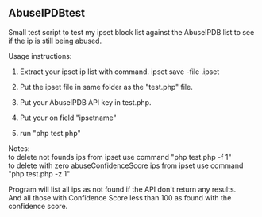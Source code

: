 ## AbuseIPDBtest

Small test script to test my ipset block list against the AbuseIPDB list to see if the ip is still being abused.

Usage instructions:
1. Extract your ipset ip list with command.
ipset save <ipset group> -file <ipset group>.ipset
  
2. Put the ipset file in same folder as the "test.php" file.

3. Put your AbuseIPDB API key in test.php.

4. Put your <ipset group> on field "ipsetname"

5. run "php test.php"

Notes:  
to delete not founds ips from ipset use command "php test.php -f 1"  
to delete with zero abuseConfidenceScore ips from ipset use command "php test.php -z 1"

Program will list all ips as not found if the API don't return any results.  
And all those with Confidence Score less than 100 as found with the confidence score.
